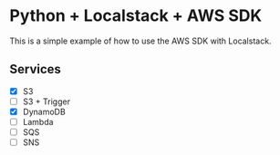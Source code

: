 # Python + Localstack + AWS SDK

This is a simple example of how to use the AWS SDK with Localstack.

## Services

- [x] S3
- [ ] S3 + Trigger
- [x] DynamoDB
- [ ] Lambda
- [ ] SQS
- [ ] SNS

